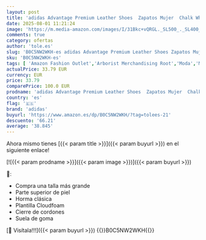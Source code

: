 ```yaml
---
layout: post
title: 'adidas Advantage Premium Leather Shoes  Zapatos Mujer  Chalk White/Chalk White/Champagne Met  40 2/3 EU'
date: 2025-08-01 11:21:24
image: 'https://m.media-amazon.com/images/I/31Bkc+vQRGL._SL500_._SL400_.jpg'
comments: true
category: ofertas
author: 'tole.es'
slug: 'B0C5NW2WKH-es adidas Advantage Premium Leather Shoes Zapatos Mujer Chalk...'
sku: 'B0C5NW2WKH-es'
tags: [ 'Amazon Fashion Outlet','Arborist Merchandising Root','Moda','Moda Mujer','Novedades','Self Service','Special Features Stores','Wardrobe Essentials','Wardrobe Essentials - Shoes','Women','Womens Shoes','Zapatillas casual para mujer','Zapatillas deportivas y de moda para mujer','Zapatos para mujer','adidas','c8538d25-3af9-48d3-aeff-5f3ce5572a36_0','c8538d25-3af9-48d3-aeff-5f3ce5572a36_1001','c8538d25-3af9-48d3-aeff-5f3ce5572a36_2801','c8538d25-3af9-48d3-aeff-5f3ce5572a36_3301','c8538d25-3af9-48d3-aeff-5f3ce5572a36_7201','c8538d25-3af9-48d3-aeff-5f3ce5572a36_8001','zapatos','🇪🇸', ]
actualPrice: 33.79 EUR
currency: EUR
price: 33.79
comparePrice: 100.0 EUR
prodname: 'adidas Advantage Premium Leather Shoes  Zapatos Mujer  Chalk White/Chalk White/Champagne Met  40 2/3 EU'
country: 'es'
flag: '🇪🇸'
brand: 'adidas'
buyurl: 'https://www.amazon.es/dp/B0C5NW2WKH/?tag=tolees-21'
descuento: '66.21'
average: '38.845'
---
```


Ahora mismo tienes [{{< param title >}}]({{< param buyurl >}}) en el siguiente enlace!

[![{{< param prodname >}}]({{< param image >}})]({{< param buyurl >}})

🔎:

- Compra una talla más grande
- Parte superior de piel
- Horma clásica
- Plantilla Cloudfoam
- Cierre de cordones
- Suela de goma

[🛒 Visítala!!!]({{< param buyurl >}})
{{<world>}}B0C5NW2WKH{{</world>}}
